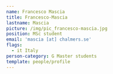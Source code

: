 ```yaml
---
name: Francesco Mascia
title: Francesco-Mascia
lastname: Mascia
picture: /img/pic_francesco-mascia.jpg
position: MSc student
email: 'mascia [at] chalmers.se'
flags:
  - it Italy
person-category: G Master students
template: people/profile
---
```


